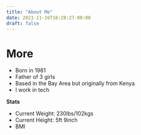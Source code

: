 ```yaml
---
title: "About Me"
date: 2021-11-16T16:28:27-08:00
draft: false
---
```


# More

- Born in 1981
- Father of 3 girls
- Based in the Bay Area but originally from Kenya
- I work in tech

**Stats**

* Current Weight: 230lbs/102kgs
* Current Height: 5ft 9inch
* BMI

